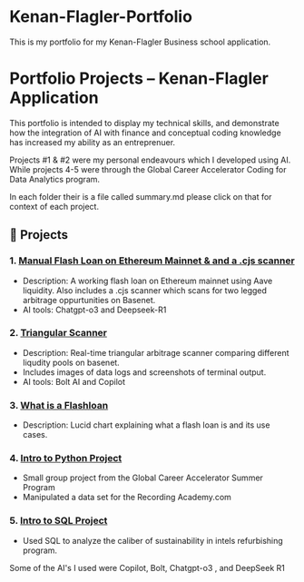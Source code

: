 # Kenan-Flagler-Portfolio
This is my portfolio for my Kenan-Flagler Business school application. 

# Portfolio Projects – Kenan-Flagler Application

This portfolio is intended to display my technical skills, and demonstrate how the integration of AI with finance and 
conceptual coding knowledge has increased my ability as an entreprenuer. 

Projects #1 & #2 were my personal endeavours which I developed using AI.  While projects 4-5 were through the Global Career Accelerator Coding 
for Data Analytics program. 

In each folder their is a file called summary.md please click on that for context of each
project. 

## 🚀 Projects

### 1. [Manual Flash Loan on Ethereum Mainnet & and a .cjs scanner](./flashloan-base/)
- Description: A working flash loan on Ethereum mainnet using Aave liquidity.
  Also includes a .cjs scanner which scans for two legged arbitrage oppurtunities on Basenet. 
- AI tools: Chatgpt-o3 and Deepseek-R1

### 2. [Triangular Scanner](./TriangleArb/)
- Description: Real-time triangular arbitrage scanner comparing different liqudity pools on basenet. 
- Includes images of data logs and screenshots of terminal output.
- AI tools: Bolt AI and Copilot 

### 3. [What is a Flashloan](./Arbitrage%20Trading.pdf)
- Description: Lucid chart explaining what a flash loan is and its use cases. 

### 4. [Intro to Python Project](./intro-python/)
- Small group project from the Global Career Accelerator Summer Program
- Manipulated a data set for the Recording Academy.com

### 5. [Intro to SQL Project](./intro-sql/)
- Used SQL to analyze the caliber of sustainability in intels refurbishing program.

Some of the AI's I used were Copilot, Bolt, Chatgpt-o3 , and DeepSeek R1
